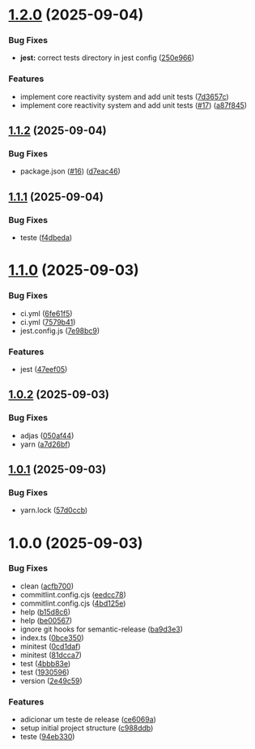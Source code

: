 # [1.2.0](https://github.com/junction-js/core/compare/v1.1.2...v1.2.0) (2025-09-04)


### Bug Fixes

* **jest:** correct tests directory in jest config ([250e966](https://github.com/junction-js/core/commit/250e9665c66033492e9412daecdce422d1fa0d89))


### Features

* implement core reactivity system and add unit tests ([7d3657c](https://github.com/junction-js/core/commit/7d3657c43c561dfb3bd35bb47cbbcdaf165131af))
* implement core reactivity system and add unit tests ([#17](https://github.com/junction-js/core/issues/17)) ([a87f845](https://github.com/junction-js/core/commit/a87f845ef9f56c00f183d77721f20420384e1f89))

## [1.1.2](https://github.com/junction-js/core/compare/v1.1.1...v1.1.2) (2025-09-04)


### Bug Fixes

* package.json ([#16](https://github.com/junction-js/core/issues/16)) ([d7eac46](https://github.com/junction-js/core/commit/d7eac46cc8de94f739e46903fb2891b8f5b9c3ea))

## [1.1.1](https://github.com/junction-js/core/compare/v1.1.0...v1.1.1) (2025-09-04)


### Bug Fixes

* teste ([f4dbeda](https://github.com/junction-js/core/commit/f4dbeda318b8dc15c216d049c8f85cdf2454664e))

# [1.1.0](https://github.com/junction-js/core/compare/v1.0.2...v1.1.0) (2025-09-03)


### Bug Fixes

* ci.yml ([6fe61f5](https://github.com/junction-js/core/commit/6fe61f598591d20b7c2a17792c52cc88f9e3891a))
* ci.yml ([7579b41](https://github.com/junction-js/core/commit/7579b41988c1dd910eaea1127f9b15a9703c7549))
* jest.config.js ([7e98bc9](https://github.com/junction-js/core/commit/7e98bc95678787c50d8660ee1bcce37535700b04))


### Features

* jest ([47eef05](https://github.com/junction-js/core/commit/47eef0575bf9c415c3d3360a2140673cb3d42009))

## [1.0.2](https://github.com/junction-js/core/compare/v1.0.1...v1.0.2) (2025-09-03)


### Bug Fixes

* adjas ([050af44](https://github.com/junction-js/core/commit/050af44011f3ed873557ddba7a53938d9b2f9aee))
* yarn ([a7d26bf](https://github.com/junction-js/core/commit/a7d26bf16f85e654c7ff3f8fc6c6e219d92bac82))

## [1.0.1](https://github.com/junction-js/core/compare/v1.0.0...v1.0.1) (2025-09-03)


### Bug Fixes

* yarn.lock ([57d0ccb](https://github.com/junction-js/core/commit/57d0ccb614c880dd0ed6f5e597e8291b93016523))

# 1.0.0 (2025-09-03)


### Bug Fixes

* clean ([acfb700](https://github.com/junction-js/core/commit/acfb700a8878d2b8e19374222ad1aff267ab89fb))
* commitlint.config.cjs ([eedcc78](https://github.com/junction-js/core/commit/eedcc780b8e0288d064357786d453f370f7676fc))
* commitlint.config.cjs ([4bd125e](https://github.com/junction-js/core/commit/4bd125e41b2f8249b2361d2d8190ef0bf2e7981a))
* help ([b15d8c6](https://github.com/junction-js/core/commit/b15d8c67c8337640954122be0ca6413af9c9bb6b))
* help ([be00567](https://github.com/junction-js/core/commit/be00567f6a303f4362bcb616e20a749b18c06cf2))
* ignore git hooks for semantic-release ([ba9d3e3](https://github.com/junction-js/core/commit/ba9d3e3ab55d09f72451b1e054f3a5223004e0d6))
* index.ts ([0bce350](https://github.com/junction-js/core/commit/0bce350d1bc1482b0c2c345db97d290314de8047))
* minitest ([0cd1daf](https://github.com/junction-js/core/commit/0cd1dafeaae4c8648164bcc229b81b025c3a4191))
* minitest ([81dcca7](https://github.com/junction-js/core/commit/81dcca7647c08ab51e954a7b8cc80eec9d2177e3))
* test ([4bbb83e](https://github.com/junction-js/core/commit/4bbb83e22b2890916da16271f4d397284066ac4b))
* test ([1930596](https://github.com/junction-js/core/commit/193059648fa8d27f69f00405c7c9e0161f290157))
* version ([2e49c59](https://github.com/junction-js/core/commit/2e49c59b3afb9fc82a73389cf5284b2857cc11b9))


### Features

* adicionar um teste de release ([ce6069a](https://github.com/junction-js/core/commit/ce6069a44a6b5ec9f2e4821665e1251f68786f6a))
* setup initial project structure ([c988ddb](https://github.com/junction-js/core/commit/c988ddb75c0c758ec0ebd54f18b3635c6039f668))
* teste ([94eb330](https://github.com/junction-js/core/commit/94eb330fcbc64992babec05000a6e0dc6fe301e7))
